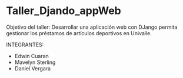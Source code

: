 # Taller_Djando_appWeb


Objetivo del taller: Desarrollar una aplicación web con DJango permita gestionar
los préstamos de artículos deportivos en Univalle.


INTEGRANTES: 

- Edwin Cuaran
- Mavelyn Sterling
- Daniel Vergara

